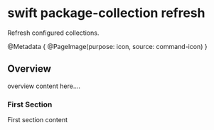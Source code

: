 # swift package-collection refresh

Refresh configured collections.

@Metadata {
    @PageImage(purpose: icon, source: command-icon)
}

## Overview

overview content here....

### First Section

First section content
